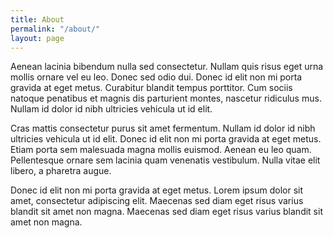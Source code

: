 ```yaml
---
title: About
permalink: "/about/"
layout: page
---
```


Aenean lacinia bibendum nulla sed consectetur. Nullam quis risus eget urna mollis ornare vel eu leo. Donec sed odio dui. Donec id elit non mi porta gravida at eget metus. Curabitur blandit tempus porttitor. Cum sociis natoque penatibus et magnis dis parturient montes, nascetur ridiculus mus. Nullam id dolor id nibh ultricies vehicula ut id elit.

Cras mattis consectetur purus sit amet fermentum. Nullam id dolor id nibh ultricies vehicula ut id elit. Donec id elit non mi porta gravida at eget metus. Etiam porta sem malesuada magna mollis euismod. Aenean eu leo quam. Pellentesque ornare sem lacinia quam venenatis vestibulum. Nulla vitae elit libero, a pharetra augue.

Donec id elit non mi porta gravida at eget metus. Lorem ipsum dolor sit amet, consectetur adipiscing elit. Maecenas sed diam eget risus varius blandit sit amet non magna. Maecenas sed diam eget risus varius blandit sit amet non magna.
